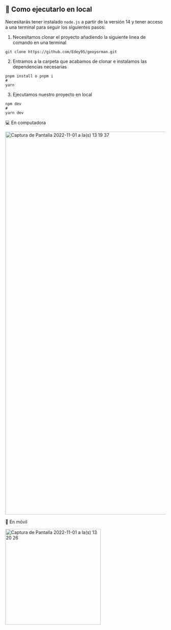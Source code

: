 ## 🚀 Como ejecutarlo en local

Necesitarás tener instalado ``` node.js ``` a partir de la versión 14 y tener acceso a una terminal para seguir los siguientes pasos:
>
1. Necesitamos clonar el proyecto añadiendo la siguiente linea de comando en una terminal
```
git clone https://github.com/Edey95/geoyorman.git
```
>
2. Entramos a la carpeta que acabamos de clonar e instalamos las dependencias necesarias
```
pnpm install o pnpm i
#
yarn
```
>
3. Ejecutamos nuestro proyecto en local
```
npm dev
#
yarn dev
```

💻 En computadora
>
<img width="1200" alt="Captura de Pantalla 2022-11-01 a la(s) 13 19 37" src="https://user-images.githubusercontent.com/50961956/199618666-9cd2c750-c50e-4a26-bae7-cfec0f4e1ad8.png">

📱 En móvil
>
<img width="300" alt="Captura de Pantalla 2022-11-01 a la(s) 13 20 26" src="https://user-images.githubusercontent.com/50961956/199618716-3b63896a-0812-4d8b-8de4-3a8a2f6bc54f.png">
